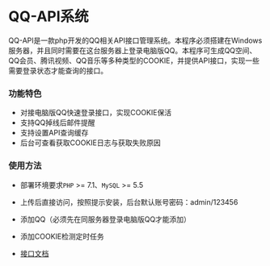 # QQ-API系统

QQ-API是一款php开发的QQ相关API接口管理系统。本程序必须搭建在Windows服务器，并且同时需要在这台服务器上登录电脑版QQ。本程序可生成QQ空间、QQ会员、腾讯视频、QQ音乐等多种类型的COOKIE，并提供API接口，实现一些需要登录状态才能查询的接口。

### 功能特色

- 对接电脑版QQ快速登录接口，实现COOKIE保活
- 支持QQ掉线后邮件提醒
- 支持设置API查询缓存
- 后台可查看获取COOKIE日志与获取失败原因

### 使用方法

- 部署环境要求`PHP` >= 7.1、`MySQL` >= 5.5
- 上传后直接访问，按照提示安装，后台默认账号密码：admin/123456
- 添加QQ（必须先在同服务器登录电脑版QQ才能添加）
- 添加COOKIE检测定时任务

- [接口文档](./admin/apidoc.md)

